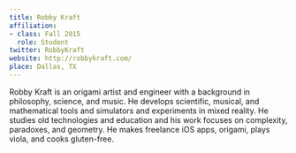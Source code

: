 ```yaml
---
title: Robby Kraft
affiliation:
- class: Fall 2015
  role: Student
twitter: RobbyKraft
website: http://robbykraft.com/
place: Dallas, TX
---
```

Robby Kraft is an origami artist and engineer with a background in philosophy, science, and music. He develops scientific, musical, and mathematical tools and simulators and experiments in mixed reality. He studies old technologies and education and his work focuses on complexity, paradoxes, and geometry. He makes freelance iOS apps, origami, plays viola, and cooks gluten-free.